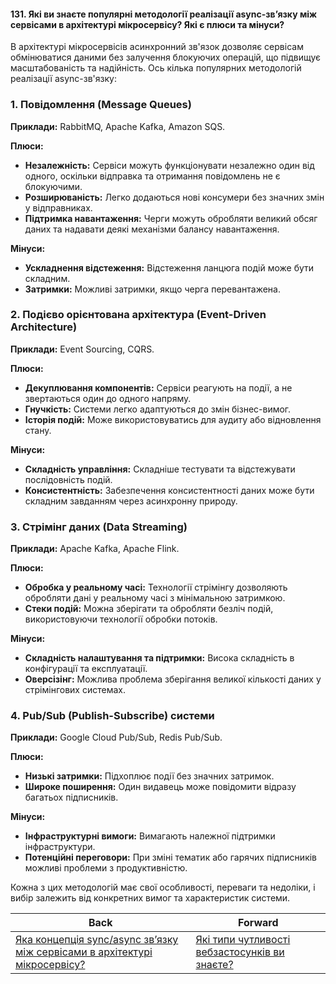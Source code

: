 #### 131. Які ви знаєте популярні методології реалізації async-зв’язку між сервісами в архітектурі мікросервісу? Які є плюси та мінуси?

В архітектурі мікросервісів асинхронний зв'язок дозволяє сервісам обмінюватися даними без залучення блокуючих операцій, що підвищує масштабованість та надійність. Ось кілька популярних методологій реалізації async-зв'язку:

### 1. **Повідомлення (Message Queues)**

**Приклади:** RabbitMQ, Apache Kafka, Amazon SQS.

**Плюси:**
- **Незалежність:** Сервіси можуть функціонувати незалежно один від одного, оскільки відправка та отримання повідомлень не є блокуючими.
- **Розширюваність:** Легко додаються нові консумери без значних змін у відправниках.
- **Підтримка навантаження:** Черги можуть обробляти великий обсяг даних та надавати деякі механізми балансу навантаження.

**Мінуси:**
- **Ускладнення відстеження:** Відстеження ланцюга подій може бути складним.
- **Затримки:** Можливі затримки, якщо черга перевантажена.

### 2. **Подієво орієнтована архітектура (Event-Driven Architecture)**

**Приклади:** Event Sourcing, CQRS.

**Плюси:**
- **Декуплювання компонентів:** Сервіси реагують на події, а не звертаються один до одного напряму.
- **Гнучкість:** Системи легко адаптуються до змін бізнес-вимог.
- **Історія подій:** Може використовуватись для аудиту або відновлення стану.

**Мінуси:**
- **Складність управління:** Складніше тестувати та відстежувати послідовність подій.
- **Консистентність:** Забезпечення консистентності даних може бути складним завданням через асинхронну природу.

### 3. **Стрімінг даних (Data Streaming)**

**Приклади:** Apache Kafka, Apache Flink.

**Плюси:**
- **Обробка у реальному часі:** Технології стрімінгу дозволяють обробляти дані у реальному часі з мінімальною затримкою.
- **Стеки подій:** Можна зберігати та обробляти безліч подій, використовуючи технології обробки потоків.

**Мінуси:**
- **Складність налаштування та підтримки:** Висока складність в конфігурації та експлуатації.
- **Оверсізінг:** Можлива проблема зберігання великої кількості даних у стрімінгових системах.

### 4. **Pub/Sub (Publish-Subscribe) системи**

**Приклади:** Google Cloud Pub/Sub, Redis Pub/Sub.

**Плюси:**
- **Низькі затримки:** Підхоплює події без значних затримок.
- **Широке поширення:** Один видавець може повідомити відразу багатьох підписників.

**Мінуси:**
- **Інфраструктурні вимоги:** Вимагають належної підтримки інфраструктури.
- **Потенційні переговори:** При зміні тематик або гарячих підписників можливі проблеми з продуктивністю.

Кожна з цих методологій має свої особливості, переваги та недоліки, і вибір залежить від конкретних вимог та характеристик системи.

| Back | Forward |
|---|---|
| [Яка концепція sync/async зв’язку між сервісами в архітектурі мікросервісу?](/ua/middle/system-design/what-is-the-concept-of-syncasync-connection-between-services-in-microservices-architecture.md)  | [Які типи чутливості вебзастосунків ви знаєте?](/ua/middle/security/what-types-of-sensitivity-do-you-know.md) |